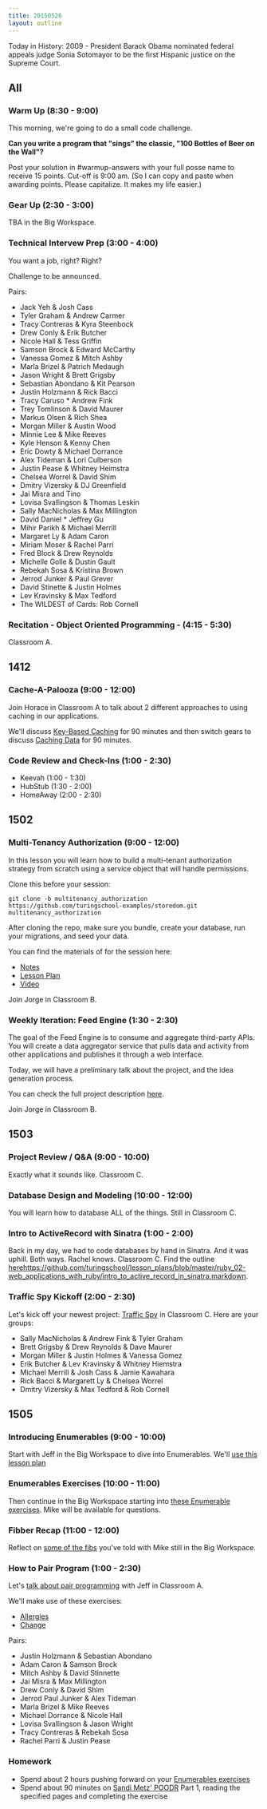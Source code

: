```yaml
---
title: 20150526
layout: outline
---
```


Today in History: 2009 - President Barack Obama nominated federal appeals judge Sonia Sotomayor to be the first Hispanic justice on the Supreme Court.

## All

### Warm Up (8:30 - 9:00)

This morning, we're going to do a small code challenge.

**Can you write a program that "sings" the classic, "100 Bottles of Beer on the Wall"?**

Post your solution in #warmup-answers with your full posse name to receive 15 points. Cut-off is 9:00 am.
(So I can copy and paste when awarding points. Please capitalize. It makes my life easier.)

### Gear Up (2:30 - 3:00)

TBA in the Big Workspace.

### Technical Intervew Prep (3:00 - 4:00)

You want a job, right? Right?

Challenge to be announced.

Pairs:

* Jack Yeh & Josh Cass
* Tyler Graham & Andrew Carmer
* Tracy Contreras & Kyra Steenbock
* Drew Conly & Erik Butcher
* Nicole Hall & Tess Griffin
* Samson Brock & Edward McCarthy
* Vanessa Gomez & Mitch Ashby
* Marla Brizel & Patrich Medaugh
* Jason Wright & Brett Grigsby
* Sebastian Abondano & Kit Pearson
* Justin Holzmann & Rick Bacci
* Tracy Caruso * Andrew Fink
* Trey Tomlinson & David Maurer
* Markus Olsen & Rich Shea
* Morgan Miller & Austin Wood
* Minnie Lee & Mike Reeves
* Kyle Henson & Kenny Chen
* Eric Dowty & Michael Dorrance
* Alex Tideman & Lori Culberson
* Justin Pease & Whitney Heimstra
* Chelsea Worrel & David Shim
* Dmitry Vizersky & DJ Greenfield
* Jai Misra and Tino
* Lovisa Svallingson & Thomas Leskin
* Sally MacNicholas & Max Millington
* David Daniel * Jeffrey Gu
* Mihir Parikh & Michael Merrill
* Margaret Ly & Adam Caron
* Miriam Moser & Rachel Parri
* Fred Block & Drew Reynolds
* Michelle Golle & Dustin Gault
* Rebekah Sosa & Kristina Brown
* Jerrod Junker & Paul Grever
* David Stinette & Justin Holmes
* Lev Kravinsky & Max Tedford
* The WILDEST of Cards: Rob Cornell

### Recitation - Object Oriented Programming - (4:15 - 5:30)

Classroom A.

## 1412

### Cache-A-Palooza (9:00 - 12:00)

Join Horace in Classroom A to talk about 2 different approaches to
using caching in our applications.

We'll discuss [Key-Based Caching](https://github.com/turingschool/lesson_plans/blob/master/ruby_04-apis_and_scalability/key_based_caching.markdown) for 90 minutes and
then switch gears to discuss [Caching Data](https://github.com/turingschool/lesson_plans/blob/master/ruby_04-apis_and_scalability/caching_data.markdown) for 90 minutes.

### Code Review and Check-Ins (1:00 - 2:30)

* Keevah (1:00 - 1:30)
* HubStub (1:30 - 2:00)
* HomeAway (2:00 - 2:30)

## 1502

### Multi-Tenancy Authorization (9:00 - 12:00)

In this lesson you will learn how to build a multi-tenant authorization strategy from scratch using a service object that will handle permissions.

Clone this before your session:

```
git clone -b multitenancy_authorization https://github.com/turingschool-examples/storedom.git multitenancy_authorization
```

After cloning the repo, make sure you bundle, create your database, run your migrations, and seed your data.

You can find the materials of for the session here:

* [Notes](https://www.dropbox.com/s/2b1zpyj8qm8acdu/Turing%20-%20Multitenancy%20Authorization%20%28Notes%29.pages?dl=0)
* [Lesson Plan](https://github.com/turingschool/lesson_plans/blob/master/ruby_03-professional_rails_applications/multitenancy_authorization.markdown)
* [Video](https://vimeo.com/128915494)

Join Jorge in Classroom B.

### Weekly Iteration: Feed Engine (1:30 - 2:30)

The goal of the Feed Engine is to consume and aggregate third-party APIs. You will create a data aggregator service that pulls data and activity from other applications and publishes it through a web interface.

Today, we will have a preliminary talk about the project, and the idea generation process.

You can check the full project description [here](https://github.com/turingschool/lesson_plans/blob/master/ruby_03-professional_rails_applications/feed_engine.markdown).

Join Jorge in Classroom B.

## 1503

### Project Review / Q&A (9:00 - 10:00)

Exactly what it sounds like. Classroom C.

### Database Design and Modeling (10:00 - 12:00)

You will learn how to database ALL of the things. Still in Classroom C.

### Intro to ActiveRecord with Sinatra (1:00 - 2:00)

Back in my day, we had to code databases by hand in Sinatra. And it was uphill. Both ways. Rachel knows. Classroom C.
Find the outline [here]()https://github.com/turingschool/lesson_plans/blob/master/ruby_02-web_applications_with_ruby/intro_to_active_record_in_sinatra.markdown.

### Traffic Spy Kickoff (2:00 - 2:30)

Let's kick off your newest project: [Traffic Spy](https://github.com/JumpstartLab/curriculum/blob/master/source/projects/traffic_spy.markdown) in Classroom C. Here are your groups:

* Sally MacNicholas & Andrew Fink & Tyler Graham
* Brett Grigsby & Drew Reynolds & Dave Maurer
* Morgan Miller & Justin Holmes & Vanessa Gomez
* Erik Butcher & Lev Kravinsky & Whitney Hiemstra
* Michael Merrill & Josh Cass & Jamie Kawahara
* Rick Bacci & Margarett Ly & Chelsea Worrel
* Dmitry Vizersky & Max Tedford & Rob Cornell

## 1505

### Introducing Enumerables (9:00 - 10:00)

Start with Jeff in the Big Workspace to dive into Enumerables. We'll [use this lesson plan](https://github.com/turingschool/lesson_plans/blob/master/ruby_01-object_oriented_programming_with_ruby/enumerable_methods.markdown)

### Enumerables Exercises (10:00 - 11:00)

Then continue in the Big Workspace starting into [these Enumerable exercises](https://github.com/JumpstartLab/enums-exercises). Mike will be available for questions.

### Fibber Recap (11:00 - 12:00)

Reflect on [some of the fibs](https://github.com/turingschool/challenges/blob/master/fibber.markdown) you've told with Mike still in the Big Workspace.

### How to Pair Program (1:00 - 2:30)

Let's [talk about pair programming](https://github.com/turingschool/lesson_plans/blob/master/ruby_01-object_oriented_programming_with_ruby/intro_to_tdd_and_pairing.markdown) with Jeff in Classroom A.

We'll make use of these exercises:

* [Allergies](https://github.com/exercism/x-common/blob/master/allergies.md)
* [Change](https://github.com/exercism/x-common/blob/master/change.md)

Pairs:

* Justin Holzmann & Sebastian Abondano
* Adam Caron & Samson Brock
* Mitch Ashby & David Stinnette
* Jai Misra & Max Millington
* Drew Conly & David Shim
* Jerrod Paul Junker & Alex Tideman
* Marla Brizel & Mike Reeves
* Michael Dorrance & Nicole Hall
* Lovisa Svallingson & Jason Wright
* Tracy Contreras & Rebekah Sosa
* Rachel Parri & Justin Pease

### Homework

* Spend about 2 hours pushing forward on your [Enumerables exercises](https://github.com/turingschool/enums-exercises)
* Spend about 90 minutes on [Sandi Metz' POODR](https://github.com/turingschool/challenges/blob/master/poodr.markdown) Part 1,
reading the specified pages and completing the exercise
